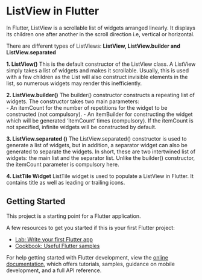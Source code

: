 # ListView in Flutter

  In Flutter, ListView is a scrollable list of widgets arranged linearly. It displays its children one after another in the scroll direction i.e, vertical or horizontal.

There are different types of ListViews: **ListView, ListView.builder and ListView.separated**

**1. ListView()**
  This is the default constructor of the ListView class. A ListView simply takes a list of widgets and makes it scrollable. Usually, this is used with a few children as the List will also construct invisible elements in the list, so numerous widgets may render this inefficiently.

**2. ListView.builder()**
  The builder() constructor constructs a repeating list of widgets. The constructor takes two main parameters:  
    - An itemCount for the number of repetitions for the widget to be constructed (not compulsory).
    - An itemBuilder for constructing the widget which will be generated ‘itemCount‘ times (compulsory).
  If the itemCount is not specified, infinite widgets will be constructed by default. 

**3. ListView.separated ()**
  The ListView.separated() constructor is used to generate a list of widgets, but in addition, a separator widget can also be generated to separate the widgets.
  In short, these are two intertwined list of widgets: the main list and the separator list.
  Unlike the builder() constructor, the itemCount parameter is compulsory here.
  
**4. ListTile Widget**
  ListTile widget is used to populate a ListView in Flutter. It contains title as well as leading or trailing icons. 
  
## Getting Started

This project is a starting point for a Flutter application.

A few resources to get you started if this is your first Flutter project:

- [Lab: Write your first Flutter app](https://docs.flutter.dev/get-started/codelab)
- [Cookbook: Useful Flutter samples](https://docs.flutter.dev/cookbook)

For help getting started with Flutter development, view the
[online documentation](https://docs.flutter.dev/), which offers tutorials,
samples, guidance on mobile development, and a full API reference.
